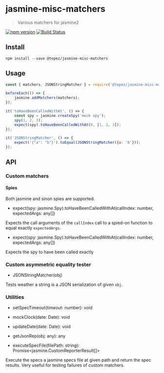 # jasmine-misc-matchers
> Various matchers for jasmine2

[![npm version](https://badge.fury.io/js/%40tepez%2Fjasmine-misc-matchers.svg)](https://badge.fury.io/js/%40tepez%2Fjasmine-misc-matchers)
[![Build Status](https://secure.travis-ci.org/tepez/jasmine-misc-matchers.svg?branch=master)](http://travis-ci.org/tepez/jasmine-misc-matchers)

## Install

```
npm install --save @tepez/jasmine-misc-matchers
```

## Usage
```js
const { matchers, JSONStringMatcher } = require('@tepez/jasmine-misc-matchers');

beforeEach(() => {
    jasmine.addMatchers(matchers);
});

it('toHaveBeenCalledWithAt', () => {
    const spy = jasmine.createSpy('mock spy');
    spy(1, 2, 3);
    expect(spy).toHaveBeenCalledWithAt(0, [1, 2, 3]);
});

it('JSONStringMatcher', () => {
    expect('{"a": "b"}').toEqual(JSONStringMatcher({a: 'b'}));
});
```


## API

### Custom matchers

#### Spies

Both jasmine and sinon spies are supported.

* expect(spy: jasmine.Spy).toHaveBeenCalledWithAt(callIndex: number, expectedArgs: any[])

Expects the call arguments of the `callIndex` call to a spied-on function to equal exactly `expectedArgs`.

* expect(spy: jasmine.Spy).toHaveBeenCalledWithAt(callIndex: number, expectedArgs: any[])

Expects the spy to have been called exactly



### Custom asymmetric equality tester

* JSONStringMatcher(obj)

Tests weather a string is a JSON serialization of given `obj`.

### Utilities

* setSpecTimeout(timeout: number): void
* mockClock(date: Date): void
* updateDate(date: Date): void
* getJsonRep(obj: any): any


* executeSpecFile(filePath: string): Promise<jasmine.CustomReporterResult[]>

Execute the specs a jasmine specs file at given path and return the spec results.
Very useful for testing failures of custom matchers.

